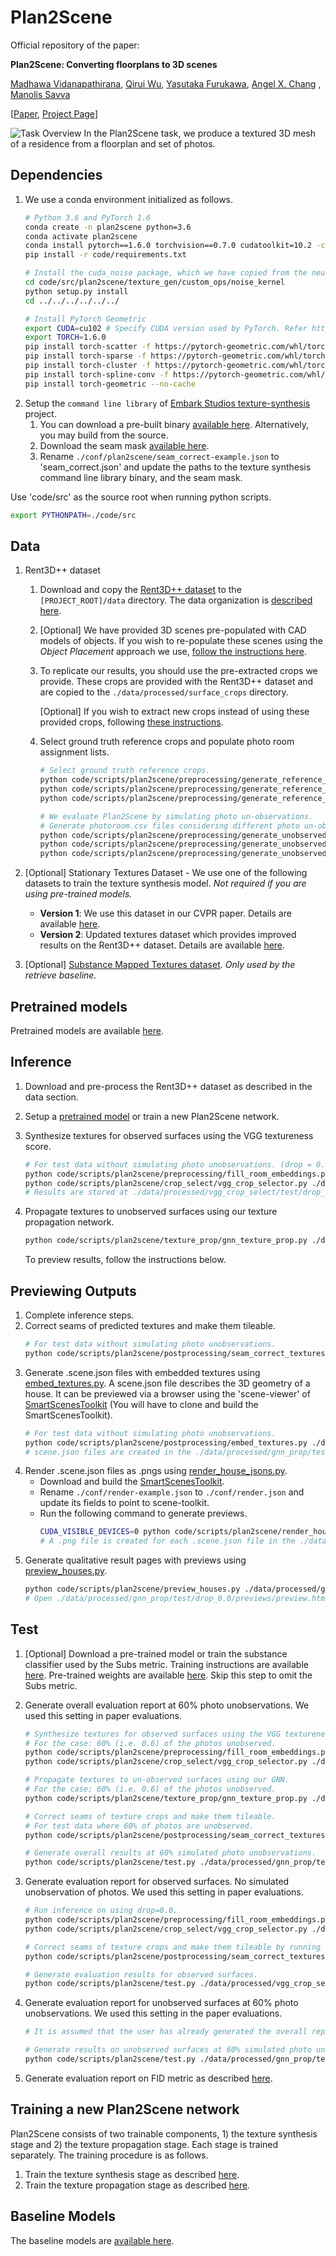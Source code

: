 # Plan2Scene

Official repository of the paper:

__Plan2Scene: Converting floorplans to 3D scenes__

[Madhawa Vidanapathirana](https://github.com/madhawav), [Qirui Wu](), [Yasutaka Furukawa](), [Angel X. Chang](https://github.com/angelxuanchang)
, [Manolis Savva](https://github.com/msavva)

[[Paper](https://arxiv.org/abs/2106.05375), [Project Page](https://3dlg-hcvc.github.io/plan2scene/)]

![Task Overview](docs/img/task-overview.png)
In the Plan2Scene task, we produce a textured 3D mesh of a residence from a floorplan and set of photos.

## Dependencies
1) We use a conda environment initialized as follows.
   ```bash
   # Python 3.6 and PyTorch 1.6
   conda create -n plan2scene python=3.6
   conda activate plan2scene
   conda install pytorch==1.6.0 torchvision==0.7.0 cudatoolkit=10.2 -c pytorch
   pip install -r code/requirements.txt
   
   # Install the cuda_noise package, which we have copied from the neural texture project: https://github.com/henzler/neuraltexture.
   cd code/src/plan2scene/texture_gen/custom_ops/noise_kernel
   python setup.py install
   cd ../../../../../../
   
   # Install PyTorch Geometric
   export CUDA=cu102 # Specify CUDA version used by PyTorch. Refer https://pytorch-geometric.readthedocs.io/en/latest/notes/installation.html for details.
   export TORCH=1.6.0
   pip install torch-scatter -f https://pytorch-geometric.com/whl/torch-${TORCH}+${CUDA}.html --no-cache
   pip install torch-sparse -f https://pytorch-geometric.com/whl/torch-${TORCH}+${CUDA}.html --no-cache
   pip install torch-cluster -f https://pytorch-geometric.com/whl/torch-${TORCH}+${CUDA}.html --no-cache
   pip install torch-spline-conv -f https://pytorch-geometric.com/whl/torch-${TORCH}+${CUDA}.html --no-cache
   pip install torch-geometric --no-cache
   ```
2) Setup the `command line library` of [Embark Studios texture-synthesis](https://github.com/EmbarkStudios/texture-synthesis#command-line-binary) project. 
    1) You can download a pre-built binary [available here](https://github.com/EmbarkStudios/texture-synthesis/releases). Alternatively, you may build from the source.
    2) Download the seam mask [available here](https://github.com/EmbarkStudios/texture-synthesis/blob/main/imgs/masks/1_tile.jpg).   
    3) Rename `./conf/plan2scene/seam_correct-example.json` to 'seam_correct.json' and update the paths to the texture synthesis command line library binary, and the seam mask.

Use 'code/src' as the source root when running python scripts.
```bash
export PYTHONPATH=./code/src
```

## Data
1) Rent3D++ dataset
    1. Download and copy the [Rent3D++ dataset](https://forms.gle/mKAmnrzAm3LCK9ua6) to the `[PROJECT_ROOT]/data` directory. The data organization is [described here](docs/md/rent3dpp_data_organization.md).
    2. [Optional] We have provided 3D scenes pre-populated with CAD models of objects. 
       If you wish to re-populate these scenes using the _Object Placement_ approach we use, [follow the instructions here](docs/md/place_cad_models.md).    
    3. To replicate our results, you should use the pre-extracted crops we provide. 
       These crops are provided with the Rent3D++ dataset and are copied to the `./data/processed/surface_crops` directory.
       
       [Optional] If you wish to extract new crops instead of using these provided crops, following [these instructions](./docs/md/extract_crops.md).
    4. Select ground truth reference crops and populate photo room assignment lists.
       ```bash
       # Select ground truth reference crops.
       python code/scripts/plan2scene/preprocessing/generate_reference_crops.py ./data/processed/gt_reference/train ./data/input/photo_assignments/train train
       python code/scripts/plan2scene/preprocessing/generate_reference_crops.py ./data/processed/gt_reference/val ./data/input/photo_assignments/val val
       python code/scripts/plan2scene/preprocessing/generate_reference_crops.py ./data/processed/gt_reference/test ./data/input/photo_assignments/test test 
       
       # We evaluate Plan2Scene by simulating photo un-observations.
       # Generate photoroom.csv files considering different photo un-observation ratios.
       python code/scripts/plan2scene/preprocessing/generate_unobserved_photo_assignments.py ./data/processed/photo_assignments/train ./data/input/photo_assignments/train ./data/input/unobserved_photos.json train
       python code/scripts/plan2scene/preprocessing/generate_unobserved_photo_assignments.py ./data/processed/photo_assignments/val ./data/input/photo_assignments/val ./data/input/unobserved_photos.json val
       python code/scripts/plan2scene/preprocessing/generate_unobserved_photo_assignments.py ./data/processed/photo_assignments/test ./data/input/photo_assignments/test ./data/input/unobserved_photos.json test  
       ```
2) [Optional] Stationary Textures Dataset - We use one of the following datasets to train the texture synthesis model. 
   _Not required if you are using pre-trained models._
    - __Version 1__: We use this dataset in our CVPR paper. Details are available [here](./docs/md/stationary_textures_dataset_v1.md).
    - __Version 2__: Updated textures dataset which provides improved results on the Rent3D++ dataset. Details are available [here](./docs/md/stationary_textures_dataset_v2.md).
   
3) [Optional] [Substance Mapped Textures dataset](./docs/md/smt_dataset.md). _Only used by the retrieve baseline._

## Pretrained models
Pretrained models are available [here](./docs/md/pretrained_models.md).

## Inference
1) Download and pre-process the Rent3D++ dataset as described in the data section.
2) Setup a [pretrained model](./docs/md/pretrained_models.md) or train a new Plan2Scene network.    
2) Synthesize textures for observed surfaces using the VGG textureness score.
   ```bash
   # For test data without simulating photo unobservations. (drop = 0.0)
   python code/scripts/plan2scene/preprocessing/fill_room_embeddings.py ./data/processed/texture_gen/test/drop_0.0 test --drop 0.0
   python code/scripts/plan2scene/crop_select/vgg_crop_selector.py ./data/processed/vgg_crop_select/test/drop_0.0 ./data/processed/texture_gen/test/drop_0.0 test --drop 0.0
   # Results are stored at ./data/processed/vgg_crop_select/test/drop_0.0
   ```

4) Propagate textures to unobserved surfaces using our texture propagation network.
   ```bash
   python code/scripts/plan2scene/texture_prop/gnn_texture_prop.py ./data/processed/gnn_prop/test/drop_0.0 ./data/processed/vgg_crop_select/test/drop_0.0 test GNN_PROP_CONF_PATH GNN_PROP_CHECKPOINT_PATH --keep-existing-predictions --drop 0.0
   ```
   To preview results, follow the instructions below.

## Previewing Outputs
1) Complete inference steps.
2) Correct seams of predicted textures and make them tileable.
   ```bash
   # For test data without simulating photo unobservations.
   python code/scripts/plan2scene/postprocessing/seam_correct_textures.py ./data/processed/gnn_prop/test/drop_0.0/tileable_texture_crops ./data/processed/gnn_prop/test/drop_0.0/texture_crops test --drop 0.0
   ```
3) Generate .scene.json files with embedded textures using [embed_textures.py](code/scripts/plan2scene/postprocessing/embed_textures.py).
   A scene.json file describes the 3D geometry of a house. 
   It can be previewed via a browser using the 'scene-viewer' of [SmartScenesToolkit](https://github.com/smartscenes/sstk) (You will have to clone and build the SmartScenesToolkit).
   ```bash
   # For test data without simulating photo unobservations.
   python code/scripts/plan2scene/postprocessing/embed_textures.py ./data/processed/gnn_prop/test/drop_0.0/archs ./data/processed/gnn_prop/test/drop_0.0/tileable_texture_crops test --drop 0.0
   # scene.json files are created in the ./data/processed/gnn_prop/test/drop_0.0/archs directory.
   ```
4) Render .scene.json files as .pngs using [render_house_jsons.py](code/scripts/plan2scene/render_house_jsons.py).
    - Download and build the [SmartScenesToolkit](https://github.com/smartscenes/sstk).
    - Rename `./conf/render-example.json` to `./conf/render.json` and update its fields to point to scene-toolkit.
    - Run the following command to generate previews.
       ```bash
       CUDA_VISIBLE_DEVICES=0 python code/scripts/plan2scene/render_house_jsons.py ./data/processed/gnn_prop/test/drop_0.0/archs --scene-json
       # A .png file is created for each .scene.json file in the ./data/processed/gnn_prop/test/drop_0.0/archs directory.
       ```
5) Generate qualitative result pages with previews using [preview_houses.py](code/scripts/plan2scene/preview_houses.py).
   ```bash
   python code/scripts/plan2scene/preview_houses.py ./data/processed/gnn_prop/test/drop_0.0/previews ./data/processed/gnn_prop/test/drop_0.0/archs ./data/input/photos test --textures-path ./data/processed/gnn_prop/test/drop_0.0/tileable_texture_crops 0.0
   # Open ./data/processed/gnn_prop/test/drop_0.0/previews/preview.html
   ```
## Test
1) [Optional] Download a pre-trained model or train the substance classifier used by the Subs metric. 
   Training instructions are available [here](./docs/md/train_substance_classifier.md).
   Pre-trained weights are available [here](./docs/md/pretrained_models.md).
   Skip this step to omit the Subs metric.
2) Generate overall evaluation report at 60% photo unobservations. We used this setting in paper evaluations.
   ```bash
   # Synthesize textures for observed surfaces using the VGG textureness score.
   # For the case: 60% (i.e. 0.6) of the photos unobserved. 
   python code/scripts/plan2scene/preprocessing/fill_room_embeddings.py ./data/processed/texture_gen/test/drop_0.6 test --drop 0.6
   python code/scripts/plan2scene/crop_select/vgg_crop_selector.py ./data/processed/vgg_crop_select/test/drop_0.6 ./data/processed/texture_gen/test/drop_0.6 test --drop 0.6
   
   # Propagate textures to un-observed surfaces using our GNN.
   # For the case: 60% (i.e. 0.6) of the photos unobserved.
   python code/scripts/plan2scene/texture_prop/gnn_texture_prop.py ./data/processed/gnn_prop/test/drop_0.6 ./data/processed/vgg_crop_select/test/drop_0.6 test GNN_PROP_CONF_PATH GNN_PROP_CHECKPOINT_PATH --keep-existing-predictions --drop 0.6
   
   # Correct seams of texture crops and make them tileable.
   # For test data where 60% of photos are unobserved.
   python code/scripts/plan2scene/postprocessing/seam_correct_textures.py ./data/processed/gnn_prop/test/drop_0.6/tileable_texture_crops ./data/processed/gnn_prop/test/drop_0.6/texture_crops test --drop 0.6
   
   # Generate overall results at 60% simulated photo unobservations.
   python code/scripts/plan2scene/test.py ./data/processed/gnn_prop/test/drop_0.6/tileable_texture_crops ./data/processed/gt_reference/test/texture_crops test
   ```
3) Generate evaluation report for observed surfaces. No simulated unobservation of photos. We used this setting in paper evaluations.
   ```bash
   # Run inference on using drop=0.0.
   python code/scripts/plan2scene/preprocessing/fill_room_embeddings.py ./data/processed/texture_gen/test/drop_0.0 test --drop 0.0
   python code/scripts/plan2scene/crop_select/vgg_crop_selector.py ./data/processed/vgg_crop_select/test/drop_0.0 ./data/processed/texture_gen/test/drop_0.0 test --drop 0.0
   
   # Correct seams of texture crops and make them tileable by running seam_correct_textures.py.
   python code/scripts/plan2scene/postprocessing/seam_correct_textures.py ./data/processed/vgg_crop_select/test/drop_0.0/tileable_texture_crops ./data/processed/vgg_crop_select/test/drop_0.0/texture_crops test --drop 0.0
   
   # Generate evaluation results for observed surfaces.
   python code/scripts/plan2scene/test.py ./data/processed/vgg_crop_select/test/drop_0.0/tileable_texture_crops ./data/processed/gt_reference/test/texture_crops test
   ```
5) Generate evaluation report for unobserved surfaces at 60% photo unobservations. We used this setting in the paper evaluations.
   ```bash   
   # It is assumed that the user has already generated the overall report at 0.6 drop fraction.
   
   # Generate results on unobserved surfaces at 60% simulated photo unobservations.
   python code/scripts/plan2scene/test.py ./data/processed/gnn_prop/test/drop_0.6/tileable_texture_crops ./data/processed/gt_reference/test/texture_crops test --exclude-prior-predictions ./data/processed/vgg_crop_select/test/drop_0.6/texture_crops
   ```

 6) Generate evaluation report on FID metric as described [here](./docs/md/compute_fid_metric.md).


## Training a new Plan2Scene network
Plan2Scene consists of two trainable components, 1) the texture synthesis stage and 2) the texture propagation stage. Each stage is trained separately. The training procedure is as follows.
1) Train the texture synthesis stage as described [here](./docs/md/train_texture_synth.md).
2) Train the texture propagation stage as described [here](./docs/md/train_texture_prop.md).

## Baseline Models
The baseline models are [available here](./docs/md/baselines.md).

